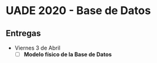 # UADE 2020 - Base de Datos

## Entregas
- Viernes 3 de Abril
	- [ ] **Modelo físico de la Base de Datos**
